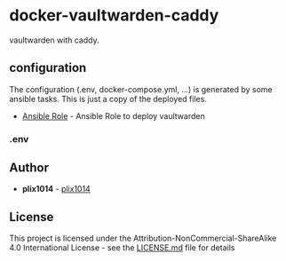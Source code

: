 # docker-vaultwarden-caddy

vaultwarden with caddy. 

## configuration

The configuration (.env, docker-compose.yml, ...) is generated by some ansible tasks. This is just a copy of the deployed files.
* [Ansible Role](https://github.com/TrojaAnsible/ansible-vaultwarden-caddy) - Ansible Role to deploy vaultwarden


### .env


## Author

* **plix1014** - [plix1014](https://github.com/plix1014)


## License

This project is licensed under the Attribution-NonCommercial-ShareAlike 4.0 International License - see the [LICENSE.md](LICENSE.md) file for details

